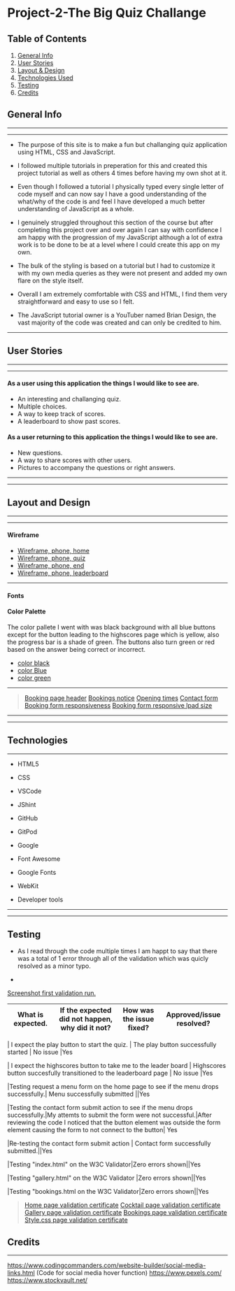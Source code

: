 # Project-2-The Big Quiz Challange
## Table of Contents
1. [General Info](#Introduction)
2. [User Stories](#UserStories)
3. [Layout & Design](#Layout&Design)
4. [Technologies Used](#TechnologiesUsed)
5. [Testing](#Testing)
6. [Credits](#Credits)

## General Info
---
---

* The purpose of this site is to make a fun but challanging quiz application using HTML, CSS and JavaScript. 

* I followed multiple tutorials in preperation for this and created this project tutorial as well as others 4 times before having my own shot at it.

* Even though I followed a tutorial I physically typed every single letter of code myself and can now say I have a good understanding of the what/why of the code is and feel I have developed a much better understanding of JavaScript as a whole.

* I genuinely struggled throughout this section of the course but after completing this project over and over again I can say with confidence I am happy with the progression of my JavaScript although a lot of extra work is to be done to be at a level where I could create this app on my own.

* The bulk of the styling is based on a tutorial but I had to customize it with my own media queries as they were not present and added my own flare on the style itself.

* Overall I am extremely comfortable with CSS and HTML, I find them very straightforward and easy to use so I felt.

* The JavaScript tutorial owner is a YouTuber named Brian Design, the vast majority of the code was created and can only be credited to him.

---
## User Stories
---
---
#### **As a user using this application the things I would like to see are.**
* An interesting and challanging quiz.
* Multiple choices.
* A way to keep track of scores.
* A leaderboard to show past scores.
 
 #### **As a user returning to this application the things I would like to see are.**
 * New questions.
 * A way to share scores with other users.
 * Pictures to accompany the questions or right answers.

 
---
---
## Layout and Design
---
---
#### Wireframe
* [Wireframe, phone, home](https://github.com/SteCodez/No8-Tapas-Board/blob/main/small-device.png?raw=true)
* [Wireframe, phone, quiz](https://github.com/SteCodez/No8-Tapas-Board/blob/main/wireframe-head.png?raw=true)
* [Wireframe, phone, end](https://github.com/SteCodez/No8-Tapas-Board/blob/main/wireframe-2.png?raw=true)
* [Wireframe, phone, leaderboard](https://github.com/SteCodez/No8-Tapas-Board/blob/main/wireframe3.png?raw=true)

---
 #### Fonts


#### Color Palette
The color pallete I went with was black background with all blue buttons except for the button leading to the highscores page which is yellow, also the progress bar is a shade of green. The buttons also turn green or red based on the answer being correct or incorrect. 

* [color black](https://github.com/SteCodez/No8-Tapas-Board/blob/main/scheme-red.png?raw=true)
* [color Blue](https://github.com/SteCodez/No8-Tapas-Board/blob/main/color-black.png?raw=true)
* [color green](https://github.com/SteCodez/No8-Tapas-Board/issues/1#issue-1306608323)

---


>[Booking page header](https://github.com/SteCodez/No8-Tapas-Board/blob/main/booking%20page.png?raw=true)
>[Bookings notice](https://github.com/SteCodez/No8-Tapas-Board/blob/main/book-avoid.png?raw=true)
>[Opening times](https://github.com/SteCodez/No8-Tapas-Board/blob/main/opening-times.png?raw=true)
>[Contact form](https://github.com/SteCodez/No8-Tapas-Board/blob/main/contact-form.png?raw=true)
>[Booking form responsiveness](https://github.com/SteCodez/No8-Tapas-Board/blob/main/booking%20responsive.png?raw=true)
>[Booking form responsive Ipad size](https://github.com/SteCodez/No8-Tapas-Board/blob/main/booking-responive-ipad-air.png?raw=true)

---
---
## Technologies
***

* HTML5 

* CSS

* VSCode

* JShint

* GitHub

* GitPod

* Google

* Font Awesome

* Google Fonts

* WebKit

* Developer tools

---
---
## Testing

* As I read through the code multiple times I am happt to say that there was a total of 1 error through all of the validation which was quicly resolved as a minor typo.

* 

[Screenshot first validation run.](https://github.com/SteCodez/No8-Tapas-Board/blob/main/errors.png?raw=true)

 | What is expected. | If the expected did not happen, why did it not? | How was the issue fixed? | Approved/issue resolved? |
   |-------------| ------------ | ------------- |------------- |

| I expect the play button to start the quiz. | The play button successfully started | No issue |Yes

| I expect the highscores button to take me to the leader board  | Highscores button succesfully transitioned to the leaderboard page | No issue |Yes

|Testing request a menu form on the home page to see if the menu drops successfully.| Menu successfully submitted ||Yes

|Testing the contact form submit action to see if the menu drops successfully.|My attemts to submit the form were not successful.|After reviewing the code I noticed that the button element was outside the form element causing the form to not connect to the button| Yes

|Re-testing the contact form submit action | Contact form successfully submitted.||Yes

|Testing "index.html" on the W3C Validator|Zero errors shown||Yes

|Testing "gallery.html" on the W3C Validator |Zero errors shown||Yes

|Testing "bookings.html on the W3C Validator|Zero errors shown||Yes

>[Home page validation certificate](https://github.com/SteCodez/No8-Tapas-Board/blob/main/html-index.png?raw=true)
>[Cocktail page validation certificate](https://github.com/SteCodez/No8-Tapas-Board/blob/main/html-cocktails.png?raw=true)
>[Gallery page validation certificate](https://github.com/SteCodez/No8-Tapas-Board/blob/main/html-gallery.png?raw=true)
>[Bookings page validation certificate](https://github.com/SteCodez/No8-Tapas-Board/blob/main/html-bookings.png?raw=true)
>[Style.css page validation certificate](https://github.com/SteCodez/No8-Tapas-Board/blob/main/css-validator.png?raw=true)

## Credits
***
https://www.codingcommanders.com/website-builder/social-media-links.html (Code for social media hover function)
https://www.pexels.com/
https://www.stockvault.net/
